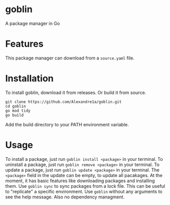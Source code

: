 <!-- Synced from https://github.com/Alexandre1a/goblin (Fri May  2 01:52:37 UTC 2025) -->

# goblin
A package manager in Go

# Features
This package manager can download from a `source.yaml` file.

# Installation
To install goblin, download it from releases.
Or build it from source.
```
git clone https://github.com/Alexandre1a/goblin.git
cd goblin
go mod tidy
go build
```

Add the build directory to your PATH environment variable.

# Usage
To install a package, just run `goblin install <package>` in your terminal.
To uninstall a package, just run `goblin remove <package>` in your terminal.
To update a package, just run `goblin update <package>` in your terminal.
The `<package>` field in the update can be empty, to update all pacakages.
At the moment, it has basic features like downloading packages and installing them.
Use `goblin sync` to sync packages from a lock file.
This can be useful to "replicate" a specific environment.
Use `goblin` without any arguments to see the help message.
Also no dependency managment.
